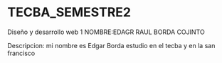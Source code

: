 # TECBA_SEMESTRE2
Diseño y desarrollo web 1
NOMBRE:EDAGR RAUL BORDA COJINTO

Descripcion: mi nombre es Edgar Borda estudio en el tecba y en la san francisco 
